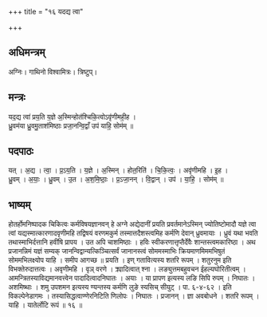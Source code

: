+++
title = "१६ यदद्य त्वा"

+++
## अधिमन्त्रम्
अग्निः। गाथिनो विश्वामित्रः। त्रिष्टुप्।

## मन्त्रः
यद॒द्य त्वा॑ प्रय॒ति य॒ज्ञे अ॒स्मिन्होत॑श्चिकि॒त्वोऽवृ॑णीमही॒ह ।  
ध्रु॒वम॑या ध्रु॒वमु॒ताश॑मिष्ठाः प्रजा॒नन्वि॒द्वाँ उप॑ याहि॒ सोम॑म् ॥

## पदपाठः
यत् । अ॒द्य । त्वा॒ । प्र॒ऽय॒ति । य॒ज्ञे । अ॒स्मिन् । होत॒रिति॑ । चि॒कि॒त्वः॒ । अवृ॑णीमहि । इ॒ह ।  
ध्रु॒वम् । अ॒याः॒ । ध्रु॒वम् । उ॒त । अ॒श॒मि॒ष्ठाः॒ । प्र॒ऽजा॒नन् । वि॒द्वान् । उप॑ । या॒हि॒ । सोम॑म् ॥

## भाष्यम्
होतर्होमनिष्पादक चिकित्वः कर्मविषयज्ञानवन् हे अग्ने अद्येदानीं प्रयति प्रवर्तमानेऽस्मिन् ज्योतिष्टोमादौ यज्ञे त्वा त्वां यद्यस्मात्कारणादवृणीमहि तद्विषयं वरणमकुर्म तस्मात्तदैशस्त्वमिह कर्मणि देवान् ध्रुवमायाः । ध्रुवं यथा भवति तथास्माभिर्दत्तानि हवींषि प्रापय । उत अपि चाशमिष्ठाः । हविः स्वीकरणात्तृप्तैर्देवैः शान्तस्त्वमकारिष्ठा । अथ प्रजानन्निमं यज्ञं सम्यक् जानन्विद्वान्यत्किञ्चित्सर्वं जानानस्त्वं सोममस्माभिः क्रियमाणमिममभिषुतं सोममभिलक्ष्योप याहि । समीप आगच्छ ॥ प्रयति । इण् गतावित्यस्य शतरि रूपम् । शतुरनुम इति विभक्तेरुदात्तत्वः । अवृणीमहि । वृञ् वरणे । क्र्यादित्वात् श्ना । लङ्युत्तमबहुवचन ईहल्यघोरितीत्वम् । आमन्त्रितस्याविद्यमानवत्त्वेन पादादित्वादनिघातः । अयाः । या प्रापण इत्यस्य लङि सिपि रुपम् । निघातः । अशमिष्थाः । शमु उपशमन इत्यस्य ण्यन्तस्य कर्मणि लुङे स्यसिच् सीयुट् । पा. ६-४-६२ । इति विकल्पेनेडागमः । तस्यासिद्धत्वाण्णेरनिटिति णिलोपः । निघातः । प्रजानन् । ज्ञा अवबोधने । शतरि रूपम् । याहि । यातेर्लोटि रूपं ॥ १६ ॥